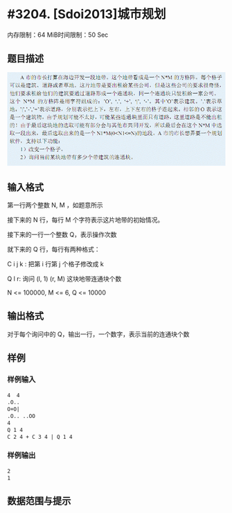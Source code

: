 # #3204. [Sdoi2013]城市规划

内存限制：64 MiB时间限制：50 Sec

## 题目描述

![](upload/201305/1(14).jpg)

## 输入格式

第一行两个整数 N, M ，如题意所示  

接下来的 N 行，每行 M 个字符表示这片地带的初始情况。  

接下来的一行一个整数 Q，表示操作次数 

就下来的 Q 行，每行有两种格式： 

C i j k :  把第 i 行第 j 个格子修改成 k 

Q l r:  询问 (l, 1) (r, M) 这块地带连通块个数 

N <= 100000, M <= 6, Q <= 10000

## 输出格式

对于每个询问中的 Q，输出一行，一个数字，表示当前的连通块个数  
 

## 样例

### 样例输入

    
    4  4
    .O.. 
    O+O| 
    .O.. ..OO 
    4 
    Q 1 4 
    C 2 4 + C 3 4 | Q 1 4 
    

### 样例输出

    
    2 
    1 
    
    

## 数据范围与提示
